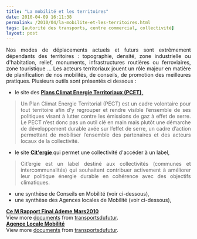 ```yaml
---
title: "La mobilité et les territoires"
date: 2010-04-09 16:11:38
permalink: /2010/04/la-mobilite-et-les-territoires.html
tags: [autorité des transports, centre commercial, collectivité]
layout: post
---
```


<p style="text-align: justify">Nos modes de déplacements actuels et futurs sont extrêmement dépendants des territoires : topographie, densité, zone industrielle ou d'habitation, relief, monuments, infrastructures routières ou ferroviaires, zone touristique ... Les acteurs territoriaux jouent un rôle majeur en matière de planification de nos mobilités, de conseils, de promotion des meilleures pratiques. Plusieurs outils sont présentés ci dessous :</p> <ul> <li>le site des <strong><a href="http://www.pcet-ademe.fr/" target="_blank">Plans Climat Energie Territoriaux (PCET),</a></strong></li> </ul> <blockquote> <p style="text-align: justify">Un Plan Climat Energie Territorial (PECT) est un cadre volontaire pour tout territoire afin d’y regrouper et rendre visible l’ensemble de ses politiques visant à lutter contre les émissions de gaz à effet de serre. Le PECT n’est donc pas un outil clé en main mais plutôt une démarche de développement durable axée sur l’effet de serre, un cadre d’action permettant de mobiliser l’ensemble des partenaires et des acteurs locaux de la collectivité.</p></blockquote> <ul> <li>le site <strong><a href="http://www.citergie.fr/servlet/KBaseShow?sort=-1&cid=21591&m=3&catid=21592" target="_blank">Cit'ergie </a></strong>qui permet une collectivité d'accéder à un label,</li> </ul> <blockquote> <p style="text-align: justify">Cit’ergie est un label destiné aux collectivités (communes et intercommunalités) qui souhaitent contribuer activement à améliorer leur politique énergie durable en cohérence avec des objectifs climatiques. </p></blockquote> <ul> <li>une synthèse de Conseils en Mobilité (voir ci-dessous),</li> <li>une synthèse des Agences locales de Mobilité (voir ci-dessous),</li> </ul> <p style="text-align: justify"> </p>  <!--more-->  <div id="__ss_3675339"><strong><a href="http://www.slideshare.net/transportsdufutur/ce-m-rapport-final-ademe-mars2010" title="Ce M Rapport Final Ademe Mars2010">Ce M Rapport Final Ademe Mars2010</a></strong>   <div>View more <a href="http://www.slideshare.net/">documents</a> from <a href="http://www.slideshare.net/transportsdufutur">transportsdufutur</a>.</div></div> <div id="__ss_3675352"><strong><a href="http://www.slideshare.net/transportsdufutur/agence-locale-mobilit" title="Agence Locale Mobilité">Agence Locale Mobilité</a></strong>   <div>View more <a href="http://www.slideshare.net/">documents</a> from <a href="http://www.slideshare.net/transportsdufutur">transportsdufutur</a>.</div></div>

